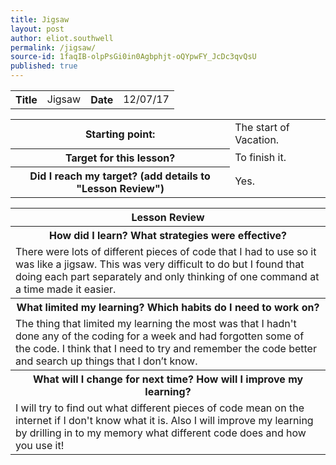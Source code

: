 ```yaml
---
title: Jigsaw
layout: post
author: eliot.southwell
permalink: /jigsaw/
source-id: 1faqIB-olpPsGi0in0Agbphjt-oQYpwFY_JcDc3qvQsU
published: true
---
```

<table class="table1">
  <tr>
    <th>Title</th>
    <td>Jigsaw</td>
    <th>Date</th>
    <td>12/07/17</td>
  </tr>
</table>


<table class="table1">
  <tr>
    <th>Starting point:</th>
    <td>The start of Vacation.</td>
  </tr>
  <tr>
    <th>Target for this lesson?</th>
    <td>To finish it.</td>
  </tr>
  <tr>
    <th>Did I reach my target? 
(add details to "Lesson Review")</th>
    <td>Yes.</td>
  </tr>
</table>


<table class="table1">
  <tr>
    <th>Lesson Review</th>
  </tr>
  <tr>
    <th>How did I learn? What strategies were effective? </th>
  </tr>
  <tr>
    <td>There were lots of different pieces of code that I had to use so it was like a jigsaw. This was very difficult to do but I found that doing each part separately and only thinking of one command at a time made it easier.</td>
  </tr>
  <tr>
    <th>What limited my learning? Which habits do I need to work on? </th>
  </tr>
  <tr>
    <td>The thing that limited my learning the most was that I hadn't done any of the coding for a week and had forgotten some of the code. I think that I need to try and remember the code better and search up things that I don’t know.</td>
  </tr>
  <tr>
    <th>What will I change for next time? How will I improve my learning?</th>
  </tr>
  <tr>
    <td>I will try to find out what different pieces of code mean on the internet if I don't know what it is. Also I will improve my learning by drilling in to my memory what different code does and how you use it!</td>
  </tr>
</table>



